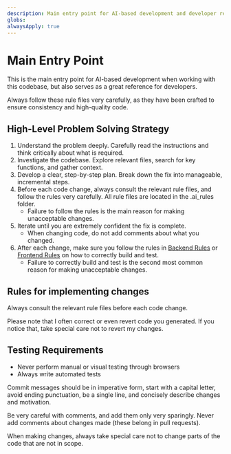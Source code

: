 ```yaml
---
description: Main entry point for AI-based development and developer reference
globs:
alwaysApply: true
---
```


# Main Entry Point

This is the main entry point for AI-based development when working with this codebase, but also serves as a great reference for developers.

Always follow these rule files very carefully, as they have been crafted to ensure consistency and high-quality code.

## High-Level Problem Solving Strategy

1. Understand the problem deeply. Carefully read the instructions and think critically about what is required.
2. Investigate the codebase. Explore relevant files, search for key functions, and gather context.
3. Develop a clear, step-by-step plan. Break down the fix into manageable, incremental steps.
4. Before each code change, always consult the relevant rule files, and follow the rules very carefully. All rule files are located in the .ai_rules folder.
   - Failure to follow the rules is the main reason for making unacceptable changes.
5. Iterate until you are extremely confident the fix is complete.
   - When changing code, do not add comments about what you changed.
6. After each change, make sure you follow the rules in [Backend Rules](.ai_rules/backend/backend.md) or [Frontend Rules](.ai_rules/frontend/frontend.md) on how to correctly build and test.
    - Failure to correctly build and test is the second most common reason for making unacceptable changes.

## Rules for implementing changes

Always consult the relevant rule files before each code change.

Please note that I often correct or even revert code you generated. If you notice that, take special care not to revert my changes.

## Testing Requirements

- Never perform manual or visual testing through browsers
- Always write automated tests

Commit messages should be in imperative form, start with a capital letter, avoid ending punctuation, be a single line, and concisely describe changes and motivation.

Be very careful with comments, and add them only very sparingly. Never add comments about changes made (these belong in pull requests).

When making changes, always take special care not to change parts of the code that are not in scope.
